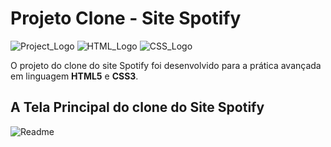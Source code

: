 # Projeto Clone - Site Spotify

![Project_Logo](https://img.shields.io/badge/Project-Spotify-informational)
![HTML_Logo](https://img.shields.io/badge/HTML-5-orange)
![CSS_Logo](https://img.shields.io/badge/CSS-3-blueviolet)

O projeto do clone do site Spotify foi desenvolvido para a prática avançada em linguagem __HTML5__ e __CSS3__.



## A Tela Principal do clone do Site Spotify
![Readme](https://user-images.githubusercontent.com/52283797/65888095-58159900-e375-11e9-94ea-4e3ade903f35.png)